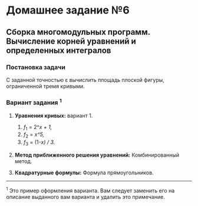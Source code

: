 # Домашнее задание №6
## Сборка многомодульных программ. Вычисление корней уравнений и определенных интегралов

### Постановка задачи
С заданной точностью ε вычислить площадь плоской фигуры, ограниченной тремя кривыми.

### Вариант задания <sup>1</sup>
1. **Уравнения кривых:** вариант 1.
   1. <var>f</var><sub>1</sub> = 2^<var>x + 1,
   2. <var>f</var><sub>2</sub> = <var>x^5,
   3. <var>f</var><sub>3</sub> = (1-<var>x) / 3.

3. **Метод приближенного решения уравнений:** Комбинированный метод.
4. **Квадратурные формулы:** Формула прямоугольников. 

---

<sup>1</sup> Это пример оформления варианта. Вам следует заменить его на описание выданного вам варианта и удалить это примечание.